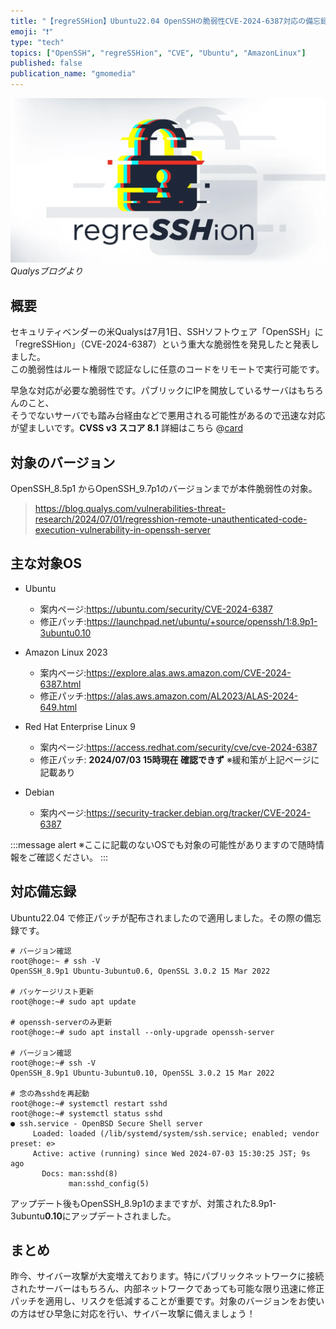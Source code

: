 ```yaml
---
title: "【regreSSHion】Ubuntu22.04 OpenSSHの脆弱性CVE-2024-6387対応の備忘録"
emoji: "❗️"
type: "tech"
topics: ["OpenSSH", "regreSSHion", "CVE", "Ubuntu", "AmazonLinux"]
published: false
publication_name: "gmomedia"
---
```


![](/images/866a68de1f2398/Q-regreSSHion-1200x628-1.webp)
*Qualysブログより*
## 概要
セキュリティベンダーの米Qualysは7月1日、SSHソフトウェア「OpenSSH」に「regreSSHion」（CVE-2024-6387）という重大な脆弱性を発見したと発表しました。  
この脆弱性はルート権限で認証なしに任意のコードをリモートで実行可能です。  

早急な対応が必要な脆弱性です。パブリックにIPを開放しているサーバはもちろんのこと、  
そうでないサーバでも踏み台経由などで悪用される可能性があるので迅速な対応が望ましいです。**CVSS v3 スコア 8.1**
詳細はこちら
@[card](https://blog.qualys.com/vulnerabilities-threat-research/2024/07/01/regresshion-remote-unauthenticated-code-execution-vulnerability-in-openssh-server)




## 対象のバージョン
OpenSSH_8.5p1 からOpenSSH_9.7p1のバージョンまでが本件脆弱性の対象。

> https://blog.qualys.com/vulnerabilities-threat-research/2024/07/01/regresshion-remote-unauthenticated-code-execution-vulnerability-in-openssh-server

## 主な対象OS
- Ubuntu
  - 案内ページ:https://ubuntu.com/security/CVE-2024-6387
  - 修正パッチ:https://launchpad.net/ubuntu/+source/openssh/1:8.9p1-3ubuntu0.10

- Amazon Linux 2023
  - 案内ページ:https://explore.alas.aws.amazon.com/CVE-2024-6387.html
  - 修正パッチ:https://alas.aws.amazon.com/AL2023/ALAS-2024-649.html

- Red Hat Enterprise Linux 9
  - 案内ページ:https://access.redhat.com/security/cve/cve-2024-6387
  - 修正パッチ: **2024/07/03 15時現在 確認できず** ※緩和策が上記ページに記載あり

- Debian
  - 案内ページ:https://security-tracker.debian.org/tracker/CVE-2024-6387

:::message  alert
※ここに記載のないOSでも対象の可能性がありますので随時情報をご確認ください。
:::

## 対応備忘録

Ubuntu22.04 で修正パッチが配布されましたので適用しました。その際の備忘録です。

```
# バージョン確認
root@hoge:~ # ssh -V
OpenSSH_8.9p1 Ubuntu-3ubuntu0.6, OpenSSL 3.0.2 15 Mar 2022

# パッケージリスト更新
root@hoge:~# sudo apt update

# openssh-serverのみ更新
root@hoge:~# sudo apt install --only-upgrade openssh-server

# バージョン確認
root@hoge:~# ssh -V
OpenSSH_8.9p1 Ubuntu-3ubuntu0.10, OpenSSL 3.0.2 15 Mar 2022

# 念の為sshdを再起動
root@hoge:~# systemctl restart sshd
root@hoge:~# systemctl status sshd
● ssh.service - OpenBSD Secure Shell server
     Loaded: loaded (/lib/systemd/system/ssh.service; enabled; vendor preset: e>
     Active: active (running) since Wed 2024-07-03 15:30:25 JST; 9s ago
       Docs: man:sshd(8)
             man:sshd_config(5)

```
アップデート後もOpenSSH_8.9p1のままですが、対策された8.9p1-3ubuntu**0.10**にアップデートされました。

## まとめ
昨今、サイバー攻撃が大変増えております。特にパブリックネットワークに接続されたサーバーはもちろん、内部ネットワークであっても可能な限り迅速に修正パッチを適用し、リスクを低減することが重要です。対象のバージョンをお使いの方はぜひ早急に対応を行い、サイバー攻撃に備えましょう！